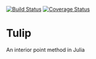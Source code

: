 [![Build Status](https://travis-ci.org/ds4dm/Tulip.jl.svg?branch=master)](https://travis-ci.org/ds4dm/Tulip.jl) [![Coverage Status](https://coveralls.io/repos/ds4dm/Tulip.jl/badge.svg?branch=master&service=github)](https://coveralls.io/github/ds4dm/Tulip.jl?branch=master)

# Tulip

An interior point method in Julia